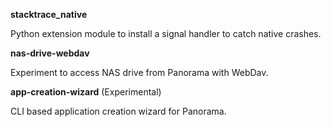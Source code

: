 

**stacktrace_native**

Python extension module to install a signal handler to catch native crashes.


**nas-drive-webdav**

Experiment to access NAS drive from Panorama with WebDav.


**app-creation-wizard** (Experimental)

CLI based application creation wizard for Panorama.



